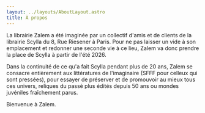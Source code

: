 ```yaml
---
layout: ../layouts/AboutLayout.astro
title: À propos
---
```

La librairie Zalem a été imaginée par un collectif d'amis et de clients de la librairie Scylla du 8, Rue Riesener à Paris. Pour ne pas laisser un vide à son emplacement et redonner une seconde vie à ce lieu, Zalem va donc prendre la place de Scylla à partir de l'été 2026.

Dans la continuité de ce qu'a fait Scylla pendant plus de 20 ans, Zalem se consacre entièrement aux littératures de l'imaginaire (SFFF pour celleux qui sont pressées), pour essayer de préserver et de promouvoir au mieux tous ces univers, reliques du passé plus édités depuis 50 ans ou mondes juvéniles fraîchement parus.

Bienvenue à Zalem.
